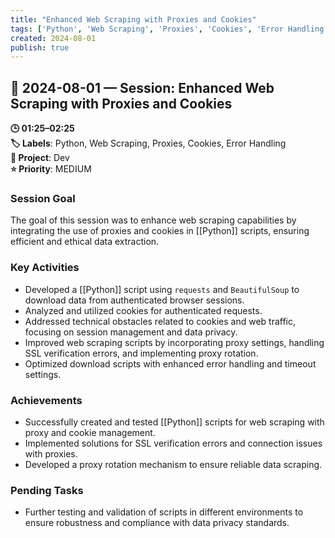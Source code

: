 ```yaml
---
title: "Enhanced Web Scraping with Proxies and Cookies"
tags: ['Python', 'Web Scraping', 'Proxies', 'Cookies', 'Error Handling']
created: 2024-08-01
publish: true
---
```


## 📅 2024-08-01 — Session: Enhanced Web Scraping with Proxies and Cookies

**🕒 01:25–02:25**  
**🏷️ Labels**: Python, Web Scraping, Proxies, Cookies, Error Handling  
**📂 Project**: Dev  
**⭐ Priority**: MEDIUM  


### Session Goal
The goal of this session was to enhance web scraping capabilities by integrating the use of proxies and cookies in [[Python]] scripts, ensuring efficient and ethical data extraction.

### Key Activities
- Developed a [[Python]] script using `requests` and `BeautifulSoup` to download data from authenticated browser sessions.
- Analyzed and utilized cookies for authenticated requests.
- Addressed technical obstacles related to cookies and web traffic, focusing on session management and data privacy.
- Improved web scraping scripts by incorporating proxy settings, handling SSL verification errors, and implementing proxy rotation.
- Optimized download scripts with enhanced error handling and timeout settings.

### Achievements
- Successfully created and tested [[Python]] scripts for web scraping with proxy and cookie management.
- Implemented solutions for SSL verification errors and connection issues with proxies.
- Developed a proxy rotation mechanism to ensure reliable data scraping.

### Pending Tasks
- Further testing and validation of scripts in different environments to ensure robustness and compliance with data privacy standards.
